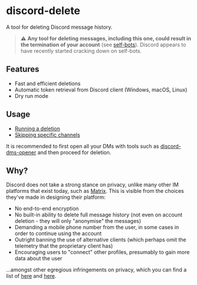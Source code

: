 # discord-delete
A tool for deleting Discord message history.

>:warning: **Any tool for deleting messages, including this one, could result in the termination of your account** (see [self-bots](https://support.discordapp.com/hc/en-us/articles/115002192352-Automated-user-accounts-self-bots-)).
>Discord appears to have recently started cracking down on self-bots.

## Features
- Fast and efficient deletions
- Automatic token retrieval from Discord client (Windows, macOS, Linux)
- Dry run mode

## Usage
- [Running a deletion](https://github.com/cedws/discord-delete/wiki/Running-a-deletion)
- [Skipping specific channels](https://github.com/cedws/discord-delete/wiki/Skipping-specific-channels)

It is recommended to first open all your DMs with tools such as [discord-dms-opener](https://github.com/Evangelions/discord-dms-opener) and then proceed for deletion.

## Why?
Discord does not take a strong stance on privacy, unlike many other IM platforms that exist today, such as [Matrix](https://matrix.org/). This is visible from the choices they've made in designing their platform:
- No end-to-end encryption
- No built-in ability to delete full message history (not even on account deletion - they will only "anonymise" the messages)
- Demanding a mobile phone number from the user, in some cases in order to continue using the account
- Outright banning the use of alternative clients (which perhaps omit the telemetry that the proprietary client has)
- Encouraging users to "connect" other profiles, presumably to gain more data about the user

...amongst other egregious infringements on privacy, which you can find a list of [here](https://privacyspy.org/product/discord/) and [here](https://cadence.moe/blog/2020-06-06-why-you-shouldnt-trust-discord).

